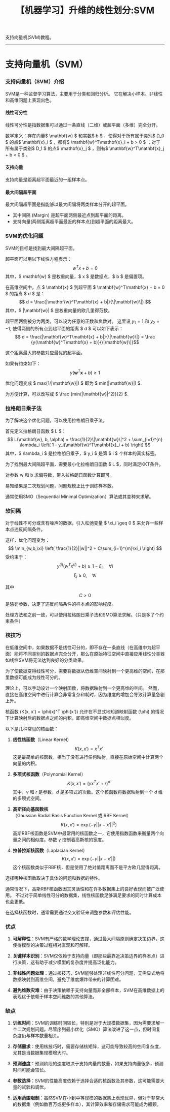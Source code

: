 ﻿---
title:  【机器学习】升维的线性划分:SVM
categories:
- MachineLearning
tags:
- ComputerScience 
- MachineLearning 
---
支持向量机(SVM)教程。


---
# 支持向量机（SVM）

### 支持向量机（SVM）介绍
SVM是一种监督学习算法，主要用于分类和回归分析。
它在解决小样本、非线性和高维问题上表现出色。

#### 线性可分性
线性可分性是指数据集可以通过一条直线（二维）或超平面（多维）完全分开。

数学定义：存在向量$ \mathbf{w} $ 和实数$ b $ ，使得对于所有属于类别$ D_0 $ 的点$ \mathbf{x}_i $ ，都有$ \mathbf{w}^T\mathbf{x}_i + b > 0 $ ；对于所有属于类别$ D_1 $ 的点$ \mathbf{x}_j $ ，则有$ \mathbf{w}^T\mathbf{x}_j + b < 0 $ 。

#### 支持向量
支持向量是距离超平面最近的一组样本点。

#### 最大间隔超平面
最大间隔超平面是指能够以最大间隔将两类样本分开的超平面。
- 其中间隔 (Margin) 是超平面两侧最近点到超平面的距离。
- 支持向量(两侧距离超平面最近的样本点)到超平面的距离最大。


### SVM的优化问题

SVM的目标是找到最大间隔超平面。

超平面可以用以下线性方程表示：
$$ w^Tx + b = 0 $$
其中，$ \mathbf{w} $ 是权重向量，$ x $ 是数据点，$ b $ 是偏置项。

在高维空间中，点 $ \mathbf{x} $ 到超平面 $ \mathbf{w}^T\mathbf{x} + b = 0 $ 的距离 $ d $ 是：
$$ d = \frac{|\mathbf{w}^T\mathbf{x} + b|}{\|\mathbf{w}\|} $$
其中，$ \|\mathbf{w}\| $ 是权重向量的欧几里得范数。

超平面两侧被分为两类，可以设为任意的正数和负数对。
这里设 $y_1= 1$ 和 $y_2=-1$, 使得两侧的所有点到超平面的距离 $ d $ 可以如下表示：
$$ d = \frac{|\mathbf{w}^T\mathbf{x} + b|}{\|\mathbf{w}\|} = \frac {y(\mathbf{w}^T\mathbf{x} + b)}{\|\mathbf{w}\|}$$

这个距离最大的参数对应最优的超平面。

如果有约束如下：
$$ y(\mathbf{w}^T\mathbf{x} + b) \ge 1$$

优化问题变成 $ max(1/|\mathbf{w}\|) $ 即为 $ min(|\mathbf{w}\|) $.

为方便计算，可以改写成 $ \frac {min(\|\mathbf{w}\|^2)}{2} $.

### 拉格朗日乘子法
为了解决这个优化问题，可以使用拉格朗日乘子法。

首先定义拉格朗日函数 $ L $：
$$ L(\mathbf{w}, b, \alpha) = \frac{1}{2}\|\mathbf{w}\|^2 + \sum_{i=1}^{n} \lambda_i \left( 1 - y_i(\mathbf{w}^T\mathbf{x}_i + b) \right) $$
其中，$ \lambda_i $ 是拉格朗日乘子，$ y_i $ 是第 $ i $ 个样本的真实标签。

为了找到最大间隔超平面，需要最小化拉格朗日函数 $ L $，同时满足KKT条件。

对参数 w 和 b 求偏导数，带入拉格朗日函数计算即可。

易知结果是二次规划问题，问题规模正比于训练样本数。

通常使用SMO（Sequential Minimal Optimization）算法或其变种来求解。

### 软间隔

对于线性不可分或含有噪声的数据，引入松弛变量 $ \xi_i \geq 0 $ 来允许一些样本点违反间隔条件。

这样，优化问题变为：
$$
\min_{w,b,\xi} \left( \frac{1}{2}||w||^2 + C\sum_{i=1}^{m}\xi_i \right)
$$
受约束于：
$$
y^{(i)} (w^T x^{(i)} + b) \geq 1 - \xi_i, \quad \forall i
$$
$$
\xi_i \geq 0, \quad \forall i
$$

其中 $$ C > 0 $$ 是惩罚参数，决定了违反间隔条件的样本点的影响程度。

处理方法和之前一致，可以使用拉格朗日乘子法和SMO算法求解。（只是多了个约束条件）

### 核技巧

在低维空间中，如果数据不是线性可分的，即不存在一条直线（在高维中为超平面）能将不同类别的数据点完全分开，那么在原始特征空间中直接应用线性分类器如线性SVM将无法达到良好的分类效果。

为了使数据变得线性可分，需要将数据从低维空间映射到一个更高维的空间，在那里数据可能成为线性可分的。

理论上，可以手动设计一个映射函数，将数据映射到一个更高维的空间。
然而，直接在高维空间中进行计算会非常复杂和耗时，因为维度的增加会导致计算量急剧上升。

核函数 \(K(x, x') = \phi(x)^T \phi(x')\) 允许在不显式地知道映射函数 \(\phi\) 的情况下计算映射后的数据点之间的内积，即高维空间中数据点相似度。

以下是几种常见的核函数：

1. **线性核函数**（Linear Kernel）
   $$
   K(x, x') = x^T x'
   $$
   这是最简单的核函数，相当于没有进行任何映射，直接在原始空间中计算两个向量的内积。

2. **多项式核函数**（Polynomial Kernel）
   $$
   K(x, x') = (\gamma x^T x' + r)^d
   $$
   其中，$\gamma$ 和 $r$ 是参数，$d$ 是多项式的次数。这个核函数将数据映射到一个 $d$ 维的多项式空间。

3. **高斯径向基函数核**（Gaussian Radial Basis Function Kernel 或 RBF Kernel）
   $$
   K(x, x') = \exp(-\gamma||x - x'||^2)
   $$
   高斯RBF核函数是SVM中最常用的核函数之一，它使用指数函数来衡量两个向量之间的相似度。参数 $\gamma$ 控制着高斯核的宽度。


4. **拉普拉斯核函数**（Laplacian Kernel）
   $$
   K(x, x') = \exp(-\gamma||x - x'||)
   $$
   这个核函数类似于RBF核，但是使用了绝对值距离而不是平方欧几里得距离。


选择哪种核函数取决于具体的问题和数据的特性。

通常情况下，高斯RBF核函数因其灵活性和在许多数据集上的良好表现而被广泛使用。
不过对于简单线性可分的数据集，线性核函数足够满足要求的同时计算成本也会更低。

在选择核函数时，通常需要通过交叉验证来调整参数和评估性能。

### 优点

1. **可解释性**：SVM有严格的数学理论支撑，通过最大间隔原则确定决策边界，这使得模型的决策过程相对直观和可解释。

2. **关键样本识别**：SVM仅依赖于支持向量（即那些最靠近决策边界的样本点）进行决策，这有助于减少模型的复杂度并提高泛化能力。

3. **非线性问题处理**：通过核技巧，SVM能够处理非线性可分问题，无需显式地将数据映射到高维空间，避免了维度爆炸带来的计算困难。

4. **避免维数灾难**：由于决策依赖于支持向量而非全部样本，SVM在高维数据上的表现优于依赖于样本空间维数的其他算法。

### 缺点

1. **训练时间**：SVM的训练时间较长，特别是对于大规模数据集，因为需要求解一个二次规划问题。尽管序列最小优化（SMO）算法改进了这一点，但时间复杂度仍与样本数量相关。

2. **存储需求**：使用核技巧时，需要存储核矩阵，这可能导致较高的空间复杂度，尤其是当数据集规模增大时。

3. **预测速度**：预测阶段的速度取决于支持向量的数量，如果支持向量很多，预测时间可能会较长。

4. **参数选择**：SVM的性能高度依赖于选择合适的核函数及其参数，这可能需要大量的试验和调优。

5. **适用范围限制**：虽然SVM在小到中等规模的数据集上表现优异，但对于非常大的数据集（例如数百万或更多样本），其计算效率和存储需求可能成为瓶颈。

